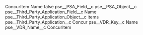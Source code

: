 <?xml version="1.0" encoding="UTF-8"?>
<CustomMetadata xmlns="http://soap.sforce.com/2006/04/metadata" xmlns:xsi="http://www.w3.org/2001/XMLSchema-instance" xmlns:xsd="http://www.w3.org/2001/XMLSchema">
    <label>ConcurItem Name</label>
    <protected>false</protected>
    <values>
        <field>pse__PSA_Field__c</field>
        <value xsi:nil="true"/>
    </values>
    <values>
        <field>pse__PSA_Object__c</field>
        <value xsi:nil="true"/>
    </values>
    <values>
        <field>pse__Third_Party_Application_Field__c</field>
        <value xsi:type="xsd:string">Name</value>
    </values>
    <values>
        <field>pse__Third_Party_Application_Object__c</field>
        <value xsi:type="xsd:string">items</value>
    </values>
    <values>
        <field>pse__Third_Party_Application__c</field>
        <value xsi:type="xsd:string">Concur</value>
    </values>
    <values>
        <field>pse__VDR_Key__c</field>
        <value xsi:type="xsd:string">Name</value>
    </values>
    <values>
        <field>pse__VDR_Name__c</field>
        <value xsi:type="xsd:string">ConcurItem</value>
    </values>
</CustomMetadata>
